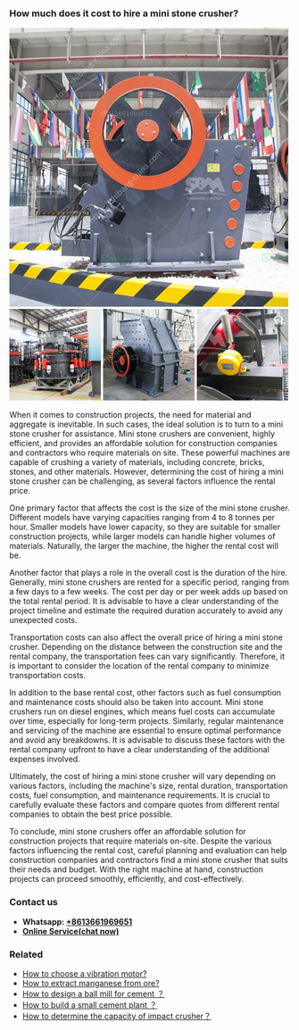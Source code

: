 <h3>How much does it cost to hire a mini stone crusher?</h3><img src='1701745016.jpg' alt=''><p>When it comes to construction projects, the need for material and aggregate is inevitable. In such cases, the ideal solution is to turn to a mini stone crusher for assistance. Mini stone crushers are convenient, highly efficient, and provides an affordable solution for construction companies and contractors who require materials on site. These powerful machines are capable of crushing a variety of materials, including concrete, bricks, stones, and other materials. However, determining the cost of hiring a mini stone crusher can be challenging, as several factors influence the rental price.</p><p>One primary factor that affects the cost is the size of the mini stone crusher. Different models have varying capacities ranging from 4 to 8 tonnes per hour. Smaller models have lower capacity, so they are suitable for smaller construction projects, while larger models can handle higher volumes of materials. Naturally, the larger the machine, the higher the rental cost will be.</p><p>Another factor that plays a role in the overall cost is the duration of the hire. Generally, mini stone crushers are rented for a specific period, ranging from a few days to a few weeks. The cost per day or per week adds up based on the total rental period. It is advisable to have a clear understanding of the project timeline and estimate the required duration accurately to avoid any unexpected costs.</p><p>Transportation costs can also affect the overall price of hiring a mini stone crusher. Depending on the distance between the construction site and the rental company, the transportation fees can vary significantly. Therefore, it is important to consider the location of the rental company to minimize transportation costs.</p><p>In addition to the base rental cost, other factors such as fuel consumption and maintenance costs should also be taken into account. Mini stone crushers run on diesel engines, which means fuel costs can accumulate over time, especially for long-term projects. Similarly, regular maintenance and servicing of the machine are essential to ensure optimal performance and avoid any breakdowns. It is advisable to discuss these factors with the rental company upfront to have a clear understanding of the additional expenses involved.</p><p>Ultimately, the cost of hiring a mini stone crusher will vary depending on various factors, including the machine's size, rental duration, transportation costs, fuel consumption, and maintenance requirements. It is crucial to carefully evaluate these factors and compare quotes from different rental companies to obtain the best price possible.</p><p>To conclude, mini stone crushers offer an affordable solution for construction projects that require materials on-site. Despite the various factors influencing the rental cost, careful planning and evaluation can help construction companies and contractors find a mini stone crusher that suits their needs and budget. With the right machine at hand, construction projects can proceed smoothly, efficiently, and cost-effectively.</p><h3>Contact us</h3><ul><li><strong>Whatsapp:&nbsp;<a href="https://wa.me/8613661969651">+8613661969651</a></strong></li><li><a href="https://swt.shibang-china.com/?git&amp;zhl&amp;How much does it cost to hire a mini stone crusher"><strong>Online Service(chat now)</strong></a></li></ul><h3>Related</h3><ul><li><a href='How to choose a vibration motor.md'>How to choose a vibration motor?</a></li><li><a href='How to extract manganese from ore.md'>How to extract manganese from ore?</a></li><li><a href='How to design a ball mill for cement ？.md'>How to design a ball mill for cement ？</a></li><li><a href='How to build a small cement plant ？.md'>How to build a small cement plant ？</a></li><li><a href='How to determine the capacity of impact crusher？.md'>How to determine the capacity of impact crusher？</a></li></ul>